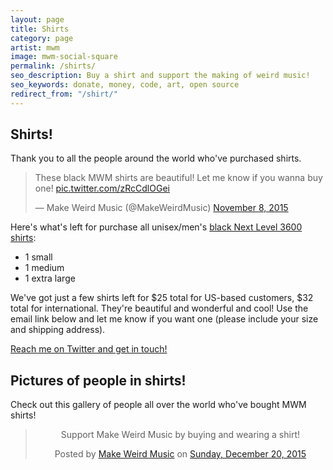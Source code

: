 ```yaml
---
layout: page
title: Shirts
category: page
artist: mwm
image: mwm-social-square
permalink: /shirts/
seo_description: Buy a shirt and support the making of weird music!
seo_keywords: donate, money, code, art, open source
redirect_from: "/shirt/"
---
```

## Shirts!

Thank you to all the people around the world who've purchased shirts.

<blockquote class="twitter-tweet" lang="en"><p lang="en" dir="ltr">These black MWM shirts are beautiful! Let me know if you wanna buy one! <a href="https://t.co/zRcCdlOGei">pic.twitter.com/zRcCdlOGei</a></p>&mdash; Make Weird Music (@MakeWeirdMusic) <a href="https://twitter.com/MakeWeirdMusic/status/663422572953001984">November 8, 2015</a></blockquote>
<script async src="//platform.twitter.com/widgets.js" charset="utf-8"></script>

Here's what's left for purchase all unisex/men's [black Next Level 3600 shirts](http://www.nextlevelapparel.com/prod-24-1-28-2/.htm):

- 1 small
- 1 medium
- 1 extra large

We've got just a few shirts left for $25 total for US-based customers, $32 total for international. They're beautiful and wonderful and cool! Use the email link below and let me know if you want one (please include your size and shipping address).

<script type="text/javascript" language="javascript">
<!--
// Email obfuscator script 2.1 by Tim Williams, University of Arizona
// Random encryption key feature by Andrew Moulden, Site Engineering Ltd
// This code is freeware provided these four comment lines remain intact
// A wizard to generate this code is at http://www.jottings.com/obfuscator/
{ coded = "DR8ZXRM@nDYuFu3LlnyT3g.gXn"
  key = "dahAwYrvE7x4MQV2o0WTtIugiRlDZSFfL96mNK5OqkXzCG8pyj3BJU1sHbecPn"
  shift=coded.length
  link=""
  for (i=0; i<coded.length; i++) {
    if (key.indexOf(coded.charAt(i))==-1) {
      ltr = coded.charAt(i)
      link += (ltr)
    }
    else {
      ltr = (key.indexOf(coded.charAt(i))-shift+key.length) % key.length
      link += (key.charAt(ltr))
    }
  }
document.write("<a class='donation-icon' href='mailto:"+link+"'><i class='fa fa-envelope'></i> Buy a shirt!</a>")
}
//-->
</script><noscript><a href="{{ site.data.artists.mwm.twitter }}" class="donation-icon"><i class="fa fa-envelope"></i> Reach me on Twitter and get in touch!</a></noscript>

## Pictures of people in shirts!

Check out this gallery of people all over the world who've bought MWM shirts!

<div style="text-align: center;">
<div id="fb-root"></div><script>(function(d, s, id) {  var js, fjs = d.getElementsByTagName(s)[0];  if (d.getElementById(id)) return;  js = d.createElement(s); js.id = id;  js.src = "//connect.facebook.net/en_US/sdk.js#xfbml=1&version=v2.3";  fjs.parentNode.insertBefore(js, fjs);}(document, 'script', 'facebook-jssdk'));</script><div class="fb-post" data-href="https://www.facebook.com/media/set/?set=a.845798998866158.1073741830.534010936711634&amp;type=3" data-width="500"><div class="fb-xfbml-parse-ignore"><blockquote cite="https://www.facebook.com/media/set/?set=a.845798998866158.1073741830.534010936711634&amp;type=3"><p>Support Make Weird Music by buying and wearing a shirt!</p>Posted by <a href="https://www.facebook.com/MakeWeirdMusic/">Make Weird Music</a> on&nbsp;<a href="https://www.facebook.com/media/set/?set=a.845798998866158.1073741830.534010936711634&amp;type=3">Sunday, December 20, 2015</a></blockquote></div></div>
</div>
